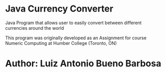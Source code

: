 # Java Currency Converter
Java Program that allows user to easily convert between different currencies around the world

This program was originally developed as an Assignment for course Numeric Computing at Humber College (Toronto, ON)
# Author: Luiz Antonio Bueno Barbosa
